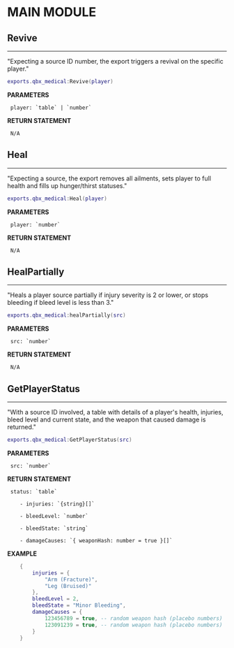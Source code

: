 # **MAIN MODULE**
## Revive
---
"Expecting a source ID number, the export triggers a revival on the specific player."
```lua
exports.qbx_medical:Revive(player)
```
**PARAMETERS**

	 player: `table` | `number`
  
**RETURN STATEMENT**

	 N/A

## Heal
---
"Expecting a source, the export removes all ailments, sets player to full health and fills up hunger/thirst statuses."
```lua
exports.qbx_medical:Heal(player)
```
**PARAMETERS**

	 player: `number`
  
**RETURN STATEMENT**

	 N/A

## HealPartially
---
"Heals a player source partially if injury severity is 2 or lower, or stops bleeding if bleed level is less than 3."
```lua
exports.qbx_medical:healPartially(src)
```
**PARAMETERS**

	 src: `number`
  
**RETURN STATEMENT**

	 N/A

## GetPlayerStatus
---
"With a source ID involved, a table with details of a player's health, injuries, bleed level and current state, and the weapon that caused damage is returned."
```lua
exports.qbx_medical:GetPlayerStatus(src)
```
**PARAMETERS**

	 src: `number`
  
**RETURN STATEMENT**

	 status: `table`
  
		- injuries: `{string}[]`
  
		- bleedLevel: `number`
  
		- bleedState: `string`
  
		- damageCauses: `{ weaponHash: number = true }[]`
**EXAMPLE**
```lua
	{
		injuries = {
			"Arm (Fracture)",
			"Leg (Bruised)"
		},
		bleedLevel = 2,
		bleedState = "Minor Bleeding",
		damageCauses = {
			123456789 = true, -- random weapon hash (placebo numbers)
			123091239 = true, -- random weapon hash (placebo numbers)
		}
	}
```
